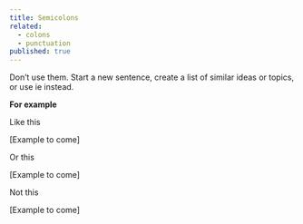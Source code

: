 ```yaml
---
title: Semicolons
related: 
  - colons
  - punctuation
published: true
---
```


Don’t use them. Start a new sentence, create a list of similar ideas or topics, or use ie instead.

**For example**

Like this

[Example to come]

Or this

[Example to come]

Not this

[Example to come]